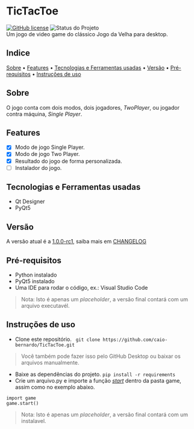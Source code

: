 # TicTacToe
[![GitHub license](https://img.shields.io/github/license/caio-bernardo/TicTacToe)](https://github.com/caio-bernardo/TicTacToe/blob/main/LICENSE)
![Status do Projeto](https://img.shields.io/badge/status-desenvolvimento-brightgreen)  
Um jogo de video game do clássico Jogo da Velha para desktop.

## Indice
[Sobre](#sobre) &#8226; [Features](#features) &#8226; [Tecnologias e Ferramentas usadas](#tecnologias-e-ferramentas-usadas) &#8226; [Versão](#vers%C3%A3o) &#8226; [Pré-requisitos](#pr%C3%A9-requisitos) &#8226; [Instruções de uso](#instru%C3%A7%C3%B5es-de-uso)

## Sobre
 O jogo conta com dois modos, dois jogadores, *TwoPlayer*, ou jogador contra máquina, *Single Player*.

## Features
- [x] Modo de jogo Single Player.
- [x] Modo de jogo Two Player.
- [x] Resultado do jogo de forma personalizada.
- [ ] Instalador do jogo.
 
## Tecnologias e Ferramentas usadas
* Qt Designer
* PyQt5
 
## Versão
A versão atual é a [1.0.0-rc1](CHANGELOG.md/#100-rc1---20220219), saiba mais em [CHANGELOG](CHANGELOG.md)

## Pré-requisitos
* Python instalado
* PyQt5 instalado
* Uma IDE para rodar o código, ex.: Visual Studio Code
> Nota: Isto é apenas um *placeholder*, a versão final contará com um arquivo executavél.

## Instruções de uso
* Clone este repositório. 
` git clone https://github.com/caio-bernardo/TicTacToe.git`
> Você também pode fazer isso pelo GitHub Desktop ou baixar os arquivos manualmente.
* Baixe as dependências do projeto.
`pip install -r requirements`
* Crie um arquivo.py e importe a função [*start*](game/__init__.py) dentro da pasta game, assim como no exemplo abaixo.  
~~~
import game
game.start()
~~~  
> Nota: Isto é apenas um *placeholder*, a versão final contará com um instalavel.
